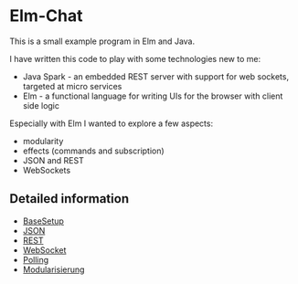 # Elm-Chat

This is a small example program in Elm and Java.

I have written this code to play with some technologies new to me:

- Java Spark - an embedded REST server with support for web sockets, targeted at micro services
- Elm - a functional language for writing UIs for the browser with client side logic

Especially with Elm I wanted to explore a few aspects:

- modularity
- effects (commands and subscription)
- JSON and REST
- WebSockets

## Detailed information

- [BaseSetup](BaseSetup.md)
- [JSON](Json.md)
- [REST](Rest.md)
- [WebSocket](WebSocket.md)
- [Polling](Polling.md)
- [Modularisierung](Modularization.md)
